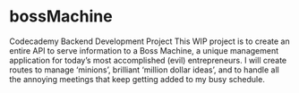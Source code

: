 # bossMachine
Codecademy Backend Development Project
This WIP project is to create an entire API to serve information to a Boss Machine, a unique management application for today’s most accomplished (evil) entrepreneurs. I will create routes to manage ‘minions’, brilliant ‘million dollar ideas’, and to handle all the annoying meetings that keep getting added to my busy schedule.

